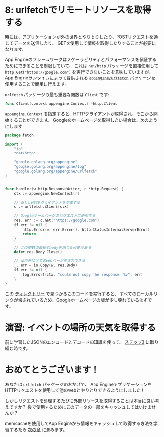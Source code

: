 # 8: urlfetchでリモートリソースを取得する

時には、アプリケーションが外の世界とやりとりしたり、POSTリクエストを通じてデータを送信したり、
GETを使用して情報を取得したりすることが必要になります。

App Engineのフレームワークはスケーラビリティとパフォーマンスを保証するためにできることを制限していて、
これは `net/http` パッケージを直接使用して `http.Get("https://google.com")` を実行できないことを意味していますが、
App Engineランタイムによって提供される [`appengine/urlfetch`](https://cloud.google.com/appengine/docs/go/urlfetch/reference) パッケージを使用することで簡単に行えます。

`urlfetch` パッケージの最も重要な関数は `Client` です:

```go
func Client(context appengine.Context) *http.Client
```

`appengine.Context` を指定すると、HTTPクライアントが取得され、そこから開始することができます。
Googleのホームページを取得したい場合は、次のようにします:

[embedmd]:# (fetch/fetch.go /package fetch/ /^}/)
```go
package fetch

import (
	"io"
	"net/http"

	"google.golang.org/appengine"
	"google.golang.org/appengine/log"
	"google.golang.org/appengine/urlfetch"
)


func handler(w http.ResponseWriter, r *http.Request) {
	ctx := appengine.NewContext(r)

	// 新しいHTTPクライアントを生成する
	c := urlfetch.Client(ctx)

	// Googleホームページのリクエストに使用する
	res, err := c.Get("https://google.com")
	if err != nil {
		http.Error(w, err.Error(), http.StatusInternalServerError)
		return
	}

	// この関数の最後でbodyを閉じる必要がある
	defer res.Body.Close()

	// 出力先に全てのwebページを出力できる
	_, err = io.Copy(w, res.Body)
	if err != nil {
		log.Errorf(ctx, "could not copy the response: %v", err)
	}
}
```

この [ディレクトリー](fetch) で見つかるこのコードを実行すると、
すべてのローカルリンクが壊されているため、Googleホームページの版が少し壊れているはずです。

# 演習: イベントの場所の天気を取得する

前に学習したJSONのエンコードとデコードの知識を使って、
[ステップ3](../events/step3/README.md) に取り組む時です。

# おめてとうございます！

あなたは `urlfetch` パッケージのおかげで、
App EngineアプリケーションをHTTPリクエストを使用して他のwebとやりとりできるようにしました！

しかしリクエストを処理するたびに外部リソースを取得することは本当に良い考えですか？
後で使用するためにこのデータの一部をキャッシュしてはいけませんか？

memcacheを使用してApp Engineから情報をキャッシュして取得する方法を学習するため [次の章](../section09/README.md) に進みます。
